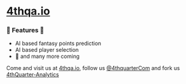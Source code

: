 # [4thqa.io](https://github.com/4thQuarter-Analytics)

### 🌟 Features 🌟
  - AI based fantasy points prediction
  - AI based player selection
  - 🌈 and many more coming 

Come and visit us at [4thqa.io](http://4thqa.io), follow us [@4thquarterCom](https://twitter.com/4thqaIO) and fork us [4thQuarter-Analytics](https://github.com/4thQuarter-Analytics)
